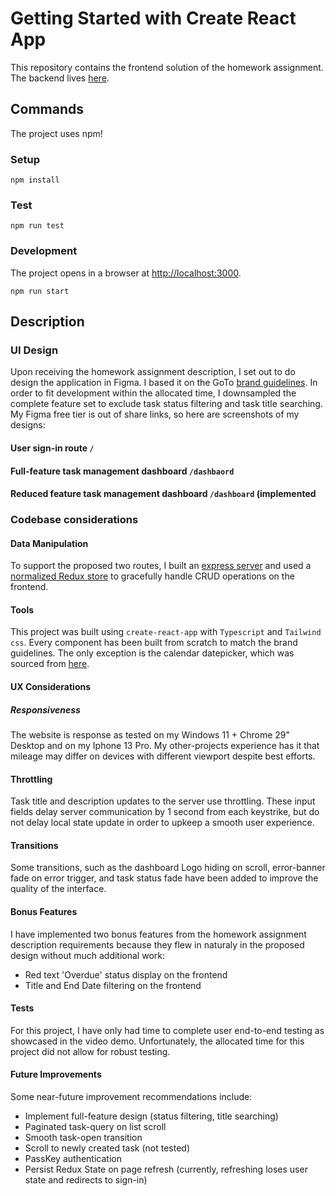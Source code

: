 # Getting Started with Create React App

This repository contains the frontend solution of the homework assignment. The backend lives [here](https://github.com/Mircea-Gosman/goTo-homework-assignment-helper-server).

## Commands
The project uses npm!

### Setup

```
npm install
```

### Test

```
npm run test
```

### Development
The project opens in a browser at [http://localhost:3000](http:localhost:3000).

```
npm run start
```

## Description

### UI Design
Upon receiving the homework assignment description, I set out to do design the application in Figma. I based it on the GoTo [brand guidelines](https://brandpad.io/goto-brand-guidelines/). In order to fit development within the allocated time, I downsampled the complete feature set to exclude task status filtering and task title searching. My Figma free tier is out of share links, so here are screenshots of my designs:

#### User sign-in route `/`


#### Full-feature task management dashboard `/dashbaord`

#### Reduced feature task management dashboard `/dashboard` (implemented

### Codebase considerations

#### Data Manipulation
To support the proposed two routes, I built an [express server](https://github.com/Mircea-Gosman/goTo-homework-assignment-helper-server) and used a [normalized Redux store](https://github.com/brietsparks/normalized-reducer) to gracefully handle CRUD operations on the frontend.

#### Tools
This project was built using `create-react-app` with `Typescript` and `Tailwind css`. Every component has been built from scratch to match the brand guidelines. The only exception is the calendar datepicker, which was sourced from [here](https://github.com/OMikkel/tailwind-datepicker-react).

#### UX Considerations

##### Responsiveness
The website is response as tested on my Windows 11 + Chrome 29" Desktop and on my Iphone 13 Pro. My other-projects experience has it that mileage may differ on devices with different viewport despite best efforts. 

#### Throttling
Task title and description updates to the server use throttling. These input fields delay server communication by 1 second from each keystrike, but do not delay local state update in order to upkeep a smooth user experience.

#### Transitions
Some transitions, such as the dashboard Logo hiding on scroll, error-banner fade on error trigger, and task status fade have been added to improve the quality of the interface.

#### Bonus Features
I have implemented two bonus features from the homework assignment description requirements because they flew in naturaly in the proposed design without much additional work:

* Red text 'Overdue' status display on the frontend
* Title and End Date filtering on the frontend

#### Tests
For this project, I have only had time to complete user end-to-end testing as showcased in the video demo. Unfortunately, the allocated time for this project did not allow for robust testing. 

#### Future Improvements
Some near-future improvement recommendations include:
* Implement full-feature design (status filtering, title searching)
* Paginated task-query on list scroll
* Smooth task-open transition
* Scroll to newly created task (not tested)
* PassKey authentication
* Persist Redux State on page refresh (currently, refreshing loses user state and redirects to sign-in)